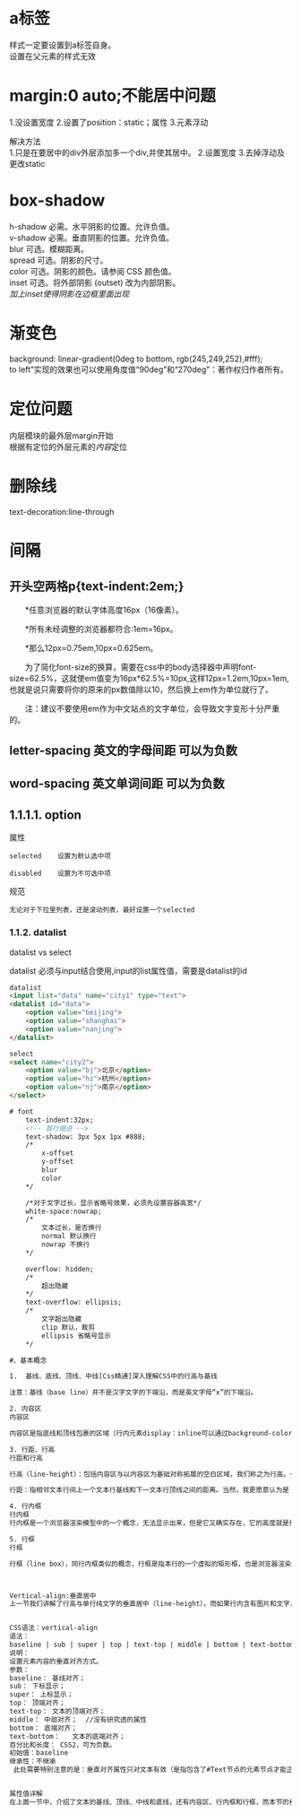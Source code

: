 
# a标签
样式一定要设置到a标签自身。  
设置在父元素的样式无效  


# margin:0 auto;不能居中问题
1.没设置宽度
2.设置了position：static；属性
3.元素浮动

解决方法  
1.只是在要居中的div外层添加多一个div,并使其居中。
2.设置宽度
3.去掉浮动及更改static

# box-shadow 
h-shadow	必需。水平阴影的位置。允许负值。  
v-shadow	必需。垂直阴影的位置。允许负值。	
blur	可选。模糊距离。  
spread	可选。阴影的尺寸。	
color	可选。阴影的颜色。请参阅 CSS 颜色值。	
inset	可选。将外部阴影 (outset) 改为内部阴影。  
*加上inset使得阴影在边框里面出现*

# 渐变色
background: linear-gradient(0deg to bottom, rgb(245,249,252),#fff);   
to left”实现的效果也可以使用角度值“90deg”和“270deg”：著作权归作者所有。    


# 定位问题
内层模块的最外层margin开始  
根据有定位的外层元素的*内容*定位
# 删除线
text-decoration:line-through
# 间隔
## 开头空两格p{text-indent:2em;}

　　*任意浏览器的默认字体高度16px（16像素）。  

　　*所有未经调整的浏览器都符合:1em=16px。  

　　*那么12px=0.75em,10px=0.625em。  

　　为了简化font-size的换算，需要在css中的body选择器中声明font-size=62.5%，这就使em值变为16px*62.5%=10px,这样12px=1.2em,10px=1em,也就是说只需要将你的原来的px数值除以10，然后换上em作为单位就行了。  

　　注：建议不要使用em作为中文站点的文字单位，会导致文字变形十分严重的。  
##  letter-spacing 英文的字母间距 可以为负数
##  word-spacing 英文单词间距 可以为负数

## 1.1.1.1. option

属性

    selected    设置为默认选中项

    disabled    设置为不可选中项

规范

    无论对于下拉里列表，还是滚动列表，最好设置一个selected

### 1.1.2. datalist

datalist vs select

datalist 必须与input结合使用,input的list属性值，需要是datalist的id

```html
datalist
<input list="data" name="city1" type="text">
<datalist id="data">
    <option value="beijing">
    <option value="shanghai">
    <option value="nanjing">
</datalist>

select
<select name="city2">
    <option value="bj">北京</option>
    <option value="hz">杭州</option>
    <option value="nj">南京</option>
</select>

# font
    text-indent:32px;
    <!-- 首行缩进 -->
    text-shadow: 3px 5px 1px #888;
    /*
        x-offset
        y-offset
        blur
        color
    */

    /*对于文字过长，显示省略号效果，必须先设置容器高宽*/
    white-space:nowrap;
    /*
        文本过长，是否换行
        normal 默认换行
        nowrap 不换行
    */

    overflow: hidden;
    /*
        超出隐藏
    */
    text-overflow: ellipsis;
    /*
        文字超出隐藏
        clip 默认，裁剪
        ellipsis 省略号显示
    */

#、基本概念

1.  基线、底线、顶线、中线[Css精通]深入理解CSS中的行高与基线 

注意：基线（base line）并不是汉字文字的下端沿，而是英文字母“x”的下端沿。

2. 内容区
内容区

内容区是指底线和顶线包裹的区域（行内元素display：inline可以通过background-color属性显示出来），实际中不一定看得到，但确实存在。内容区的大小依据font-size的值和字数进行变化。

3. 行距、行高
行距和行高

行高（line-height）：包括内容区与以内容区为基础对称拓展的空白区域，我们称之为行高。一般情况下，也可以认为是相邻文本行基线间的距离。

行距：指相邻文本行间上一个文本行基线和下一文本行顶线之间的距离。当然，我更愿意认为是（上文本行行高-内容区高度）/2+（下文本行行高-内容区高度）/2。

4. 行内框
行内框
行内框是一个浏览器渲染模型中的一个概念，无法显示出来，但是它又确实存在，它的高度就是行高指定的高度。

5. 行框
行框

行框（line box），同行内框类似的概念，行框是指本行的一个虚拟的矩形框，也是浏览器渲染模式中的一个概念。行框高度等于本行内所有元素中行内框最大的值（以行高值最大的行内框为基准，其他行内框采用自己的对齐方式向基准对齐，最终计算行框的高度）。



Vertical-align:垂直居中
上一节我们讲解了行高与单行纯文字的垂直居中（line-height），而如果行内含有图片和文字，在浏览器渲染出来后，读者可以发现文字和图片在垂直方向并不是沿中线居中，而是沿基线对齐。这是因为，元素默认的垂直对齐方式为基线对齐（vertical-align: baseline）。


CSS语法：vertical-align
语法：
baseline | sub | super | top | text-top | middle | bottom | text-bottom | <百分比> | <长度> | inherit
说明：
设置元素内容的垂直对齐方式。
参数：
baseline： 基线对齐；
sub： 下标显示；
super： 上标显示；
top： 顶端对齐；
text-top： 文本的顶端对齐；
middle： 中部对齐；  //没有研究透的属性
bottom： 底端对齐；
text-bottom：   文本的底端对齐；
百分比和长度： CSS2，可为负数。
初始值：baseline
继承性：不继承
 此处需要特别注意的是：垂直对齐属性只对文本有效（是指包含了#Text节点的元素节点才能正确地处理vertical-align属性）。同时，该属性不能继承。


属性值详解
在上面一节中，介绍了文本的基线、顶线、中线和底线，还有内容区、行内框和行框，而本节的垂直对齐和这几个概念密切相关。

